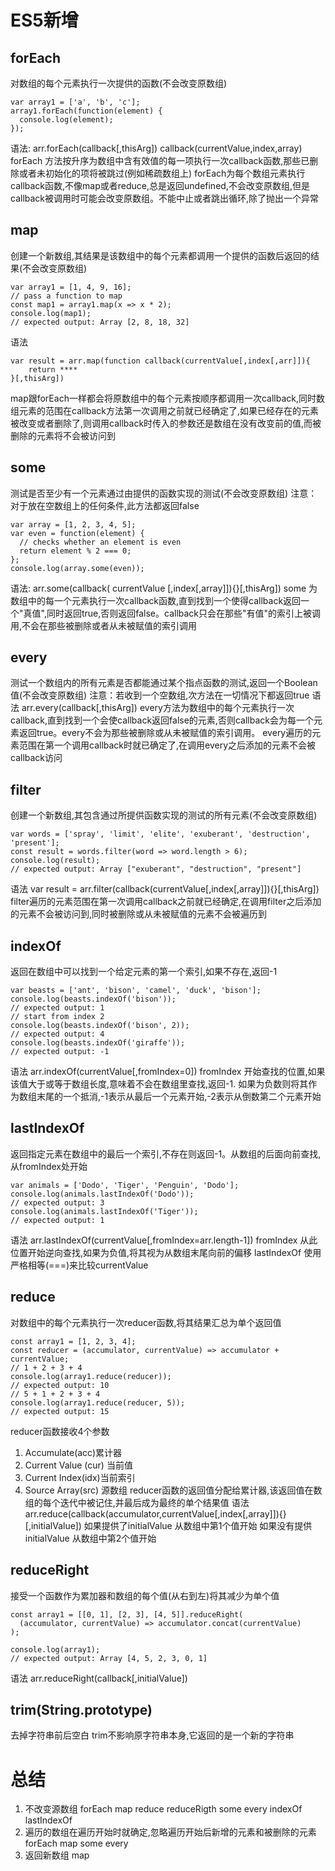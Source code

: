 # ES5新增
## forEach
对数组的每个元素执行一次提供的函数(不会改变原数组)
```
var array1 = ['a', 'b', 'c'];
array1.forEach(function(element) {
  console.log(element);
});
```
语法: arr.forEach(callback[,thisArg])
callback(currentValue,index,array)
forEach 方法按升序为数组中含有效值的每一项执行一次callback函数,那些已删除或者未初始化的项将被跳过(例如稀疏数组上)
forEach为每个数组元素执行callback函数,不像map或者reduce,总是返回undefined,不会改变原数组,但是callback被调用时可能会改变原数组。不能中止或者跳出循环,除了抛出一个异常
## map
创建一个新数组,其结果是该数组中的每个元素都调用一个提供的函数后返回的结果(不会改变原数组)
```
var array1 = [1, 4, 9, 16];
// pass a function to map
const map1 = array1.map(x => x * 2);
console.log(map1);
// expected output: Array [2, 8, 18, 32]
```
语法 
```
var result = arr.map(function callback(currentValue[,index[,arr]]){
    return ****
}[,thisArg])
```
map跟forEach一样都会将原数组中的每个元素按顺序都调用一次callback,同时数组元素的范围在callback方法第一次调用之前就已经确定了,如果已经存在的元素被改变或者删除了,则调用callback时传入的参数还是数组在没有改变前的值,而被删除的元素将不会被访问到
## some
测试是否至少有一个元素通过由提供的函数实现的测试(不会改变原数组)
注意：对于放在空数组上的任何条件,此方法都返回false
```
var array = [1, 2, 3, 4, 5];
var even = function(element) {
  // checks whether an element is even
  return element % 2 === 0;
};
console.log(array.some(even));
```
语法:
arr.some(callback( currentValue [,index[,array]]){}[,thisArg])
some 为数组中的每一个元素执行一次callback函数,直到找到一个使得callback返回一个"真值",同时返回true,否则返回false。callback只会在那些"有值"的索引上被调用,不会在那些被删除或者从未被赋值的索引调用
## every
测试一个数组内的所有元素是否都能通过某个指点函数的测试,返回一个Boolean值(不会改变原数组)
注意：若收到一个空数组,次方法在一切情况下都返回true
语法
arr.every(callback[,thisArg])
every方法为数组中的每个元素执行一次callback,直到找到一个会使callback返回false的元素,否则callback会为每一个元素返回true。every不会为那些被删除或从未被赋值的索引调用。
every遍历的元素范围在第一个调用callback时就已确定了,在调用every之后添加的元素不会被callback访问
## filter
创建一个新数组,其包含通过所提供函数实现的测试的所有元素(不会改变原数组)
```
var words = ['spray', 'limit', 'elite', 'exuberant', 'destruction', 'present'];
const result = words.filter(word => word.length > 6);
console.log(result);
// expected output: Array ["exuberant", "destruction", "present"]
```
语法
var result = arr.filter(callback(currentValue[,index[,array]]){}[,thisArg])
filter遍历的元素范围在第一次调用callback之前就已经确定,在调用filter之后添加的元素不会被访问到,同时被删除或从未被赋值的元素不会被遍历到
## indexOf
返回在数组中可以找到一个给定元素的第一个索引,如果不存在,返回-1
```
var beasts = ['ant', 'bison', 'camel', 'duck', 'bison'];
console.log(beasts.indexOf('bison'));
// expected output: 1
// start from index 2
console.log(beasts.indexOf('bison', 2));
// expected output: 4
console.log(beasts.indexOf('giraffe'));
// expected output: -1
```
语法
arr.indexOf(currentValue[,fromIndex=0])
fromIndex 开始查找的位置,如果该值大于或等于数组长度,意味着不会在数组里查找,返回-1.
如果为负数则将其作为数组末尾的一个抵消,-1表示从最后一个元素开始,-2表示从倒数第二个元素开始
## lastIndexOf
返回指定元素在数组中的最后一个索引,不存在则返回-1。从数组的后面向前查找,从fromIndex处开始
```
var animals = ['Dodo', 'Tiger', 'Penguin', 'Dodo'];
console.log(animals.lastIndexOf('Dodo'));
// expected output: 3
console.log(animals.lastIndexOf('Tiger'));
// expected output: 1
```
语法
arr.lastIndexOf(currentValue[,fromIndex=arr.length-1])
fromIndex 从此位置开始逆向查找,如果为负值,将其视为从数组末尾向前的偏移
lastIndexOf 使用严格相等(===)来比较currentValue
## reduce
对数组中的每个元素执行一次reducer函数,将其结果汇总为单个返回值
```
const array1 = [1, 2, 3, 4];
const reducer = (accumulator, currentValue) => accumulator + currentValue;
// 1 + 2 + 3 + 4
console.log(array1.reduce(reducer));
// expected output: 10
// 5 + 1 + 2 + 3 + 4
console.log(array1.reduce(reducer, 5));
// expected output: 15
```
reducer函数接收4个参数
1. Accumulate(acc)累计器
2. Current Value (cur) 当前值
3. Current Index(idx)当前索引
4. Source Array(src) 源数组
reducer函数的返回值分配给累计器,该返回值在数组的每个迭代中被记住,并最后成为最终的单个结果值
语法
arr.reduce(callback(accumulator,currentValue[,index[,array]]){}[,initialValue])
如果提供了initialValue 从数组中第1个值开始
如果没有提供initialValue 从数组中第2个值开始
## reduceRight
接受一个函数作为累加器和数组的每个值(从右到左)将其减少为单个值
```
const array1 = [[0, 1], [2, 3], [4, 5]].reduceRight(
  (accumulator, currentValue) => accumulator.concat(currentValue)
);

console.log(array1);
// expected output: Array [4, 5, 2, 3, 0, 1]
```
语法
arr.reduceRight(callback[,initialValue])

## trim(String.prototype)
去掉字符串前后空白
trim不影响原字符串本身,它返回的是一个新的字符串

# 总结
1. 不改变源数组
forEach map reduce reduceRigth some every indexOf lastIndexOf
2. 遍历的数组在遍历开始时就确定,忽略遍历开始后新增的元素和被删除的元素
forEach map some every
3. 返回新数组
map 
